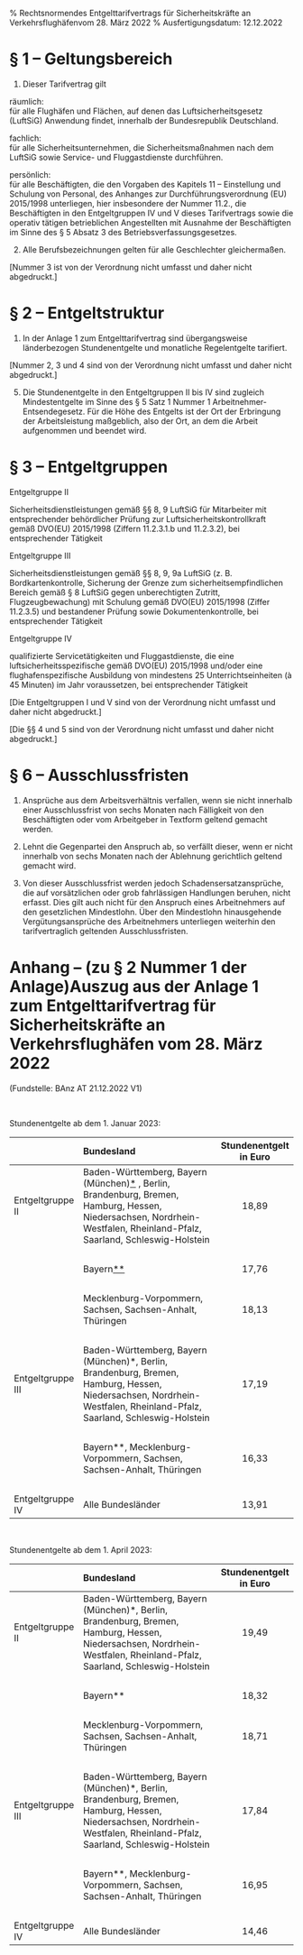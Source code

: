 % Rechtsnormendes Entgelttarifvertrags für Sicherheitskräfte an Verkehrsflughäfenvom 28. März 2022
% Ausfertigungsdatum: 12.12.2022
 
# § 1 – Geltungsbereich

1. Dieser Tarifvertrag gilt

räumlich:  
für alle Flughäfen und Flächen, auf denen das Luftsicherheitsgesetz (LuftSiG) Anwendung findet, innerhalb der Bundesrepublik Deutschland.

fachlich:  
für alle Sicherheitsunternehmen, die Sicherheitsmaßnahmen nach dem LuftSiG sowie Service- und Fluggastdienste durchführen.

persönlich:  
für alle Beschäftigten, die den Vorgaben des Kapitels 11 – Einstellung und Schulung von Personal, des Anhanges zur Durchführungsverordnung (EU) 2015/1998 unterliegen, hier insbesondere der Nummer 11.2., die Beschäftigten in den Entgeltgruppen IV und V dieses Tarifvertrags sowie die operativ tätigen betrieblichen Angestellten mit Ausnahme der Beschäftigten im Sinne des § 5 Absatz 3 des Betriebsverfassungsgesetzes.

2. Alle Berufsbezeichnungen gelten für alle Geschlechter gleichermaßen.

\[Nummer 3 ist von der Verordnung nicht umfasst und daher nicht abgedruckt.\]

# § 2 – Entgeltstruktur

1. In der Anlage 1 zum Entgelttarifvertrag sind übergangsweise länderbezogen Stundenentgelte und monatliche Regelentgelte tarifiert.

\[Nummer 2, 3 und 4 sind von der Verordnung nicht umfasst und daher nicht abgedruckt.\]

5. Die Stundenentgelte in den Entgeltgruppen II bis IV sind zugleich Mindestentgelte im Sinne des § 5 Satz 1 Nummer 1 Arbeitnehmer-Entsendegesetz. Für die Höhe des Entgelts ist der Ort der Erbringung der Arbeitsleistung maßgeblich, also der Ort, an dem die Arbeit aufgenommen und beendet wird.

# § 3 – Entgeltgruppen

Entgeltgruppe II

Sicherheitsdienstleistungen gemäß §§ 8, 9 LuftSiG für Mitarbeiter mit entsprechender behördlicher Prüfung zur Luftsicherheitskontrollkraft gemäß DVO(EU) 2015/1998 (Ziffern 11.2.3.1.b und 11.2.3.2), bei entsprechender Tätigkeit

Entgeltgruppe III

Sicherheitsdienstleistungen gemäß §§ 8, 9, 9a LuftSiG (z. B. Bordkartenkontrolle, Sicherung der Grenze zum sicherheitsempfindlichen Bereich gemäß § 8 LuftSiG gegen unberechtigten Zutritt, Flugzeugbewachung) mit Schulung gemäß DVO(EU) 2015/1998 (Ziffer 11.2.3.5) und bestandener Prüfung sowie Dokumentenkontrolle, bei entsprechender Tätigkeit

Entgeltgruppe IV

qualifizierte Servicetätigkeiten und Fluggastdienste, die eine luftsicherheitsspezifische gemäß DVO(EU) 2015/1998 und/oder eine flughafenspezifische Ausbildung von mindestens 25 Unterrichtseinheiten (à 45 Minuten) im Jahr voraussetzen, bei entsprechender Tätigkeit

\[Die Entgeltgruppen I und V sind von der Verordnung nicht umfasst und daher nicht abgedruckt.\]

\[Die §§ 4 und 5 sind von der Verordnung nicht umfasst und daher nicht abgedruckt.\]

# § 6 – Ausschlussfristen

1. Ansprüche aus dem Arbeitsverhältnis verfallen, wenn sie nicht innerhalb einer Ausschlussfrist von sechs Monaten nach Fälligkeit von den Beschäftigten oder vom Arbeitgeber in Textform geltend gemacht werden.

2. Lehnt die Gegenpartei den Anspruch ab, so verfällt dieser, wenn er nicht innerhalb von sechs Monaten nach der Ablehnung gerichtlich geltend gemacht wird.

3. Von dieser Ausschlussfrist werden jedoch Schadensersatzansprüche, die auf vorsätzlichen oder grob fahrlässigen Handlungen beruhen, nicht erfasst. Dies gilt auch nicht für den Anspruch eines Arbeitnehmers auf den gesetzlichen Mindestlohn. Über den Mindestlohn hinausgehende Vergütungsansprüche des Arbeitnehmers unterliegen weiterhin den tarifvertraglich geltenden Ausschlussfristen.

# Anhang – (zu § 2 Nummer 1 der Anlage)Auszug aus der Anlage 1 zum Entgelttarifvertrag für Sicherheitskräfte an Verkehrsflughäfen vom 28. März 2022

(Fundstelle: BAnz AT 21.12.2022 V1)

 

Stundenentgelte ab dem 1. Januar 2023:

<table width="100%" style="border: none;"><colgroup><col style="width: 16%" /><col style="width: 71%" /><col style="width: 13%" /></colgroup><thead><tr class="header"><th style="text-align: left;"> </th><th style="text-align: left;">Bundesland</th><th style="text-align: center;">Stundenentgelt<br />
in Euro</th></tr></thead><tbody><tr class="odd"><td style="text-align: left;">Entgeltgruppe II</td><td style="text-align: left;">Baden-Württemberg, Bayern (München)<span id="FnR.FnA1-F824373_01"></span><a href="#FnA1-F824373_01" class="FnR">*</a></sup> , Berlin, Brandenburg, Bremen, Hamburg, Hessen, Niedersachsen, Nordrhein-Westfalen, Rheinland-Pfalz, Saarland, Schleswig-Holstein</td><td style="text-align: center;">18,89</td></tr><tr class="even"><td style="text-align: left;"> </td><td style="text-align: left;"> </td><td style="text-align: center;"> </td></tr><tr class="odd"><td style="text-align: left;"> </td><td style="text-align: left;">Bayern<span id="FnR.FnA1-F824373_02"></span><a href="#FnA1-F824373_02" class="FnR">**</a></sup></td><td style="text-align: center;">17,76</td></tr><tr class="even"><td style="text-align: left;"> </td><td style="text-align: left;"> </td><td style="text-align: center;"> </td></tr><tr class="odd"><td style="text-align: left;"> </td><td style="text-align: left;">Mecklenburg-Vorpommern, Sachsen, Sachsen-Anhalt, Thüringen</td><td style="text-align: center;">18,13</td></tr><tr class="even"><td style="text-align: left;"> </td><td style="text-align: left;"> </td><td style="text-align: center;"> </td></tr><tr class="odd"><td style="text-align: left;">Entgeltgruppe III</td><td style="text-align: left;">Baden-Württemberg, Bayern (München)*, Berlin, Brandenburg, Bremen, Hamburg, Hessen, Niedersachsen, Nordrhein-Westfalen, Rheinland-Pfalz, Saarland, Schleswig-Holstein</td><td style="text-align: center;">17,19</td></tr><tr class="even"><td style="text-align: left;"> </td><td style="text-align: left;"> </td><td style="text-align: center;"> </td></tr><tr class="odd"><td style="text-align: left;"> </td><td style="text-align: left;">Bayern**, Mecklenburg-Vorpommern, Sachsen, Sachsen-Anhalt, Thüringen</td><td style="text-align: center;">16,33</td></tr><tr class="even"><td style="text-align: left;"> </td><td style="text-align: left;"> </td><td style="text-align: center;"> </td></tr><tr class="odd"><td style="text-align: left;">Entgeltgruppe IV</td><td style="text-align: left;">Alle Bundesländer</td><td style="text-align: center;">13,91</td></tr></tbody></table>

 

Stundenentgelte ab dem 1. April 2023:

<table width="100%" style="border: none;"><colgroup><col style="width: 16%" /><col style="width: 71%" /><col style="width: 13%" /></colgroup><thead><tr class="header"><th style="text-align: left;"> </th><th style="text-align: left;">Bundesland</th><th style="text-align: center;">Stundenentgelt<br />
in Euro</th></tr></thead><tbody><tr class="odd"><td style="text-align: left;">Entgeltgruppe II</td><td style="text-align: left;">Baden-Württemberg, Bayern (München)*, Berlin, Brandenburg, Bremen, Hamburg, Hessen, Niedersachsen, Nordrhein-Westfalen, Rheinland-Pfalz, Saarland, Schleswig-Holstein</td><td style="text-align: center;">19,49</td></tr><tr class="even"><td style="text-align: left;"> </td><td style="text-align: left;"> </td><td style="text-align: center;"> </td></tr><tr class="odd"><td style="text-align: left;"> </td><td style="text-align: left;">Bayern**</td><td style="text-align: center;">18,32</td></tr><tr class="even"><td style="text-align: left;"> </td><td style="text-align: left;"> </td><td style="text-align: center;"> </td></tr><tr class="odd"><td style="text-align: left;"> </td><td style="text-align: left;">Mecklenburg-Vorpommern, Sachsen, Sachsen-Anhalt, Thüringen</td><td style="text-align: center;">18,71</td></tr><tr class="even"><td style="text-align: left;"> </td><td style="text-align: left;"> </td><td style="text-align: center;"> </td></tr><tr class="odd"><td style="text-align: left;">Entgeltgruppe III</td><td style="text-align: left;">Baden-Württemberg, Bayern (München)*, Berlin, Brandenburg, Bremen, Hamburg, Hessen, Niedersachsen, Nordrhein-Westfalen, Rheinland-Pfalz, Saarland, Schleswig-Holstein</td><td style="text-align: center;">17,84</td></tr><tr class="even"><td style="text-align: left;"> </td><td style="text-align: left;"> </td><td style="text-align: center;"> </td></tr><tr class="odd"><td style="text-align: left;"> </td><td style="text-align: left;">Bayern**, Mecklenburg-Vorpommern, Sachsen, Sachsen-Anhalt, Thüringen</td><td style="text-align: center;">16,95</td></tr><tr class="even"><td style="text-align: left;"> </td><td style="text-align: left;"> </td><td style="text-align: center;"> </td></tr><tr class="odd"><td style="text-align: left;">Entgeltgruppe IV</td><td style="text-align: left;">Alle Bundesländer</td><td style="text-align: center;">14,46</td></tr></tbody></table>
